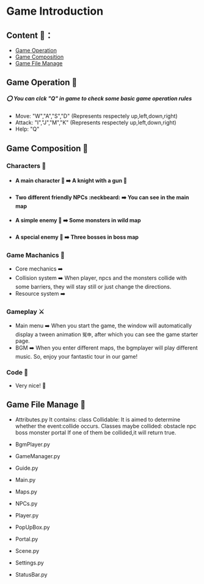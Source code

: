 # Game Introduction  

## Content 📑：

- [Game Operation](## "Game Operation :dart:" )
- [Game Composition](## "Game Composition :triangular_flag_on_post:")
- [Game File Manage](## "Game File Manage :rocket: ")

## Game Operation :dart:

##### :o: You can clck "Q" in game to check some basic game operation rules
- Move: "W","A","S","D" (Represents respectely up,left,down,right)
- Attack: "I","J","M","K" (Represents respectely up,left,down,right)
- Help: "Q"


## Game Composition :triangular_flag_on_post:
### Characters :triangular_flag_on_post:
- #### A main character :boy: ➡️ A knight  with a gun :gun: 
- #### Two different friendly NPCs :neckbeard: ➡️ You can see in the main map
- #### A simple enemy :imp: ➡️ Some monsters in wild map
- #### A special enemy :imp: ➡️ Three bosses in boss map

### Game Machanics :wrench:
- Core mechanics ➡️ 
- Collision system ➡️ When player, npcs and the monsters collide with some barriers, they will stay still or just change the directions.
- Resource system ➡️ 
### Gameplay ⚔️
- Main menu ➡️ When you start the game, the window will automatically display a tween animation `冤申`, after which you can see the game starter page.
- BGM ➡️ When you enter different maps, the bgmplayer will play different music. So, enjoy your fantastic tour in our game!

### Code 📖
- Very nice! 🌟

## Game File Manage :rocket: 
- Attributes.py
It contains:
class Collidable:
    It is aimed to determine whether the event:collide occurs.
    Classes maybe collided:
        obstacle npc boss monster portal
    If one of them be collided,it will return true.
  
- BgmPlayer.py

- GameManager.py

- Guide.py
- Main.py
- Maps.py
- NPCs.py
- Player.py
- PopUpBox.py
- Portal.py
- Scene.py
- Settings.py
- StatusBar.py


